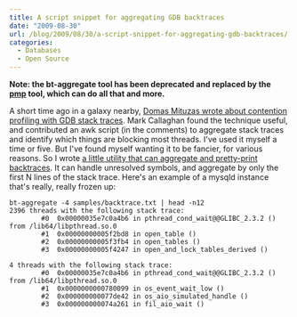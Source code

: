 ```yaml
---
title: A script snippet for aggregating GDB backtraces
date: "2009-08-30"
url: /blog/2009/08/30/a-script-snippet-for-aggregating-gdb-backtraces/
categories:
  - Databases
  - Open Source
---
```

**Note: the bt-aggregate tool has been deprecated and replaced by the [pmp](http://aspersa.googlecode.com/svn/html/pmp.html) tool, which can do all that and more.**

A short time ago in a galaxy nearby, [Domas Mituzas wrote about contention profiling with GDB stack traces](http://mituzas.lt/2009/02/15/poor-mans-contention-profiling/). Mark Callaghan found the technique useful, and contributed an awk script (in the comments) to aggregate stack traces and identify which things are blocking most threads. I've used it myself a time or five. But I've found myself wanting it to be fancier, for various reasons. So I wrote [a little utility that can aggregate and pretty-print backtraces](http://aspersa.googlecode.com/svn/trunk/pmp). It can handle unresolved symbols, and aggregate by only the first N lines of the stack trace. Here's an example of a mysqld instance that's really, really frozen up:

```
bt-aggregate -4 samples/backtrace.txt | head -n12
2396 threads with the following stack trace:
        #0  0x00000035e7c0a4b6 in pthread_cond_wait@@GLIBC_2.3.2 () from /lib64/libpthread.so.0
        #1  0x00000000005f2bd8 in open_table ()
        #2  0x00000000005f3fb4 in open_tables ()
        #3  0x00000000005f4247 in open_and_lock_tables_derived ()

4 threads with the following stack trace:
        #0  0x00000035e7c0a4b6 in pthread_cond_wait@@GLIBC_2.3.2 () from /lib64/libpthread.so.0
        #1  0x0000000000780099 in os_event_wait_low ()
        #2  0x000000000077de42 in os_aio_simulated_handle ()
        #3  0x000000000074a261 in fil_aio_wait ()
```


